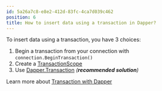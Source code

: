 ```yaml
---
id: 5a26a7c8-e8e2-412d-83fc-4ca7d039c462
position: 6
title: How to insert data using a transaction in Dapper?
---
```


To insert data using a transaction, you have 3 choices:

1. Begin a transaction from your connection with `connection.BeginTransaction()`
2. Create a [TransactionScope](https://learn.microsoft.com/en-us/dotnet/api/system.transactions.transactionscope)
3. Use [Dapper.Transaction](https://dapper-tutorial.net/dapper-transaction) _(**recommended solution**)_

Learn more about [Transaction with Dapper](/misc/transaction)